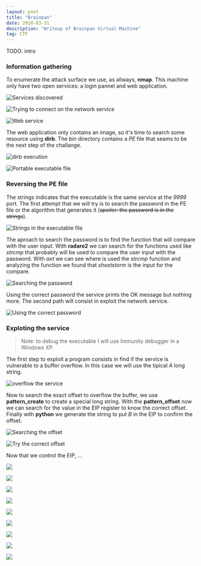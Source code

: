 ```yaml
---
layout: post
title: "Brainpan"
date: 2018-03-31 
description: "Writeup of Brainpan Virtual Machine"
tag: CTF
---   
```


TODO: intro

### Information gathering

To enumerate the attack surface we use, as allways, **nmap**. This machine only have two open services: a login pannel and web application.

![](/images/posts/Brainpan/img1.png "Services discovered")

![](/images/posts/Brainpan/img2.png "Trying to connect on the network service ")

![](/images/posts/Brainpan/img3.png "Web service")

The web application only contains an image, so it's time to search some resource using **dirb**. The *bin* directory contains a *PE* file that seams to be the next step of the challange.

![](/images/posts/Brainpan/img4.png "dirb execution")

![](/images/posts/Brainpan/img5.png "Portable executable file")

### Reversing the PE file 

The strings indicates that the executable is the same service at the *9999* port. The first attempt that we will try is to search the password in the PE file or the algorithm that generates it (~~spoiler: the password is in the strings~~).

![](/images/posts/Brainpan/img6.png "Strings in the executable file")

The aproach to search the password is to find the function that will compare with the user input. With **radare2** we can search for the functions used like *strcmp* that probably will be used to compare the user input with the password.
With *axt* we can see where is used the *strcmp* function and analyzing the function we found that *sheetstorm* is the input for the compare.

![](/images/posts/Brainpan/img7.png "Searching the password")

Using the correct password the service prints the OK message but nothing more. The second path will consist in exploit the network service. 

![](/images/posts/Brainpan/img8.png "Using the correct password")

### Exploting the service

> Note: to debug the executable I will use Immunity debugger in a Windows XP.

The first step to exploit a program consists in find if the service is vulnerable to a buffer overflow. In this case we will use the tipical *A* long string.

![](/images/posts/Brainpan/img9.png "overflow the service")

Now to search the exact offset to overflow the buffer, we use **pattern\_create** to create a special long string. With the **pattern\_offset** now we can search for the value in the EIP register to know the correct offset. Finally with **python** we generate the string to put *B* in the EIP to confirm the offset.

![](/images/posts/Brainpan/img10.png "Searching the offset")

![](/images/posts/Brainpan/img11.png "Try the correct offset")

Now that we control the EIP, ...

![](/images/posts/Brainpan/img12.png "")

![](/images/posts/Brainpan/img13.png "")

![](/images/posts/Brainpan/img14.png "")

![](/images/posts/Brainpan/img15.png "")

![](/images/posts/Brainpan/img16.png "")

![](/images/posts/Brainpan/img17.png "")

![](/images/posts/Brainpan/img18.png "")

![](/images/posts/Brainpan/img19.png "")

![](/images/posts/Brainpan/img20.png "")



